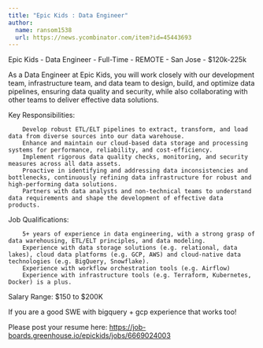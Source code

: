 ```yaml
---
title: "Epic Kids : Data Engineer"
author:
  name: ransom1538
  url: https://news.ycombinator.com/item?id=45443693
---
```

Epic Kids - Data Engineer - Full-Time - REMOTE - San Jose - $120k-225k

As a Data Engineer at Epic Kids, you will work closely with our development team, infrastructure team, and data team to design, build, and optimize data pipelines, ensuring data quality and security, while also collaborating with other teams to deliver effective data solutions.

Key Responsibilities:

<pre><code>    Develop robust ETL&#x2F;ELT pipelines to extract, transform, and load data from diverse sources into our data warehouse.
    Enhance and maintain our cloud-based data storage and processing systems for performance, reliability, and cost-efficiency.
    Implement rigorous data quality checks, monitoring, and security measures across all data assets.
    Proactive in identifying and addressing data inconsistencies and bottlenecks, continuously refining data infrastructure for robust and high-performing data solutions.
    Partners with data analysts and non-technical teams to understand data requirements and shape the development of effective data products.
</code></pre>
Job Qualifications:

<pre><code>    5+ years of experience in data engineering, with a strong grasp of data warehousing, ETL&#x2F;ELT principles, and data modeling.
    Experience with data storage solutions (e.g. relational, data lakes), cloud data platforms (e.g. GCP, AWS) and cloud-native data technologies (e.g. BigQuery, Snowflake).
    Experience with workflow orchestration tools (e.g. Airflow)
    Experience with infrastructure tools (e.g. Terraform, Kubernetes, Docker) is a plus.
</code></pre>
Salary Range: $150 to $200K

If you are a good SWE with bigquery + gcp experience that works too!

Please post your resume here: <a href="https:&#x2F;&#x2F;job-boards.greenhouse.io&#x2F;epickids&#x2F;jobs&#x2F;6669024003" rel="nofollow">https:&#x2F;&#x2F;job-boards.greenhouse.io&#x2F;epickids&#x2F;jobs&#x2F;6669024003</a>
<JobApplication />
